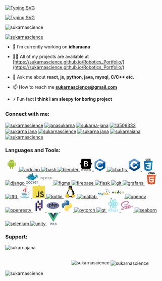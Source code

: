 [![Typing SVG](https://readme-typing-svg.demolab.com?font=Fira+Code&size=35&pause=1000&width=800&lines=Hi+%F0%9F%91%8B%2C+I'm+Sukarna+Jana)](https://git.io/typing-svg)

[![Typing SVG](https://readme-typing-svg.demolab.com?font=Fira+Code&pause=1000&width=800&lines=A+passionate+full+stack+developer+from+India✨)](https://git.io/typing-svg)


<p align="left"> <img src="https://komarev.com/ghpvc/?username=sukarnascience&label=Profile%20views&color=0e75b6&style=flat" alt="sukarnascience" /> </p>

<p align="left"> <a href="https://github.com/ryo-ma/github-profile-trophy"><img src="https://github-profile-trophy.vercel.app/?username=sukarnascience" alt="sukarnascience" /></a> </p>

- 🔭 I’m currently working on **idharaana**

- 👨‍💻 All of my projects are available at [https://sukarnascience.github.io/Robotics_Portfolio/](https://sukarnascience.github.io/Robotics_Portfolio/)

- 💬 Ask me about **react, js, python, java, mysql, C/C++ etc.**

- 📫 How to reach me **sukarnascience@gmail.com**

- ⚡ Fun fact **I think i am sleepy for boring project**

<h3 align="left">Connect with me:</h3>
<p align="left">
<a href="https://dev.to/sukarnascience" target="blank"><img align="center" src="https://raw.githubusercontent.com/rahuldkjain/github-profile-readme-generator/master/src/images/icons/Social/devto.svg" alt="sukarnascience" height="30" width="40" /></a>
<a href="https://twitter.com/janasukarna" target="blank"><img align="center" src="https://raw.githubusercontent.com/rahuldkjain/github-profile-readme-generator/master/src/images/icons/Social/twitter.svg" alt="janasukarna" height="30" width="40" /></a>
<a href="https://linkedin.com/in/sukarna-jana" target="blank"><img align="center" src="https://raw.githubusercontent.com/rahuldkjain/github-profile-readme-generator/master/src/images/icons/Social/linked-in-alt.svg" alt="sukarna-jana" height="30" width="40" /></a>
<a href="https://stackoverflow.com/users/13509333" target="blank"><img align="center" src="https://raw.githubusercontent.com/rahuldkjain/github-profile-readme-generator/master/src/images/icons/Social/stack-overflow.svg" alt="13509333" height="30" width="40" /></a>
<a href="https://fb.com/sukarna jana" target="blank"><img align="center" src="https://raw.githubusercontent.com/rahuldkjain/github-profile-readme-generator/master/src/images/icons/Social/facebook.svg" alt="sukarna jana" height="30" width="40" /></a>
<a href="https://instagram.com/sukarnascience" target="blank"><img align="center" src="https://raw.githubusercontent.com/rahuldkjain/github-profile-readme-generator/master/src/images/icons/Social/instagram.svg" alt="sukarnascience" height="30" width="40" /></a>
<a href="https://www.youtube.com/c/sukarna jana" target="blank"><img align="center" src="https://raw.githubusercontent.com/rahuldkjain/github-profile-readme-generator/master/src/images/icons/Social/youtube.svg" alt="sukarna jana" height="30" width="40" /></a>
<a href="https://www.hackerrank.com/sukarnajana" target="blank"><img align="center" src="https://raw.githubusercontent.com/rahuldkjain/github-profile-readme-generator/master/src/images/icons/Social/hackerrank.svg" alt="sukarnajana" height="30" width="40" /></a>
<a href="https://auth.geeksforgeeks.org/user/sukarnascience" target="blank"><img align="center" src="https://raw.githubusercontent.com/rahuldkjain/github-profile-readme-generator/master/src/images/icons/Social/geeks-for-geeks.svg" alt="sukarnascience" height="30" width="40" /></a>
</p>

<h3 align="left">Languages and Tools:</h3>
<p align="left"> <a href="https://developer.android.com" target="_blank" rel="noreferrer"> <img src="https://raw.githubusercontent.com/devicons/devicon/master/icons/android/android-original-wordmark.svg" alt="android" width="40" height="40"/> </a> <a href="https://www.arduino.cc/" target="_blank" rel="noreferrer"> <img src="https://cdn.worldvectorlogo.com/logos/arduino-1.svg" alt="arduino" width="40" height="40"/> </a> <a href="https://www.gnu.org/software/bash/" target="_blank" rel="noreferrer"> <img src="https://www.vectorlogo.zone/logos/gnu_bash/gnu_bash-icon.svg" alt="bash" width="40" height="40"/> </a> <a href="https://www.blender.org/" target="_blank" rel="noreferrer"> <img src="https://download.blender.org/branding/community/blender_community_badge_white.svg" alt="blender" width="40" height="40"/> </a> <a href="https://getbootstrap.com" target="_blank" rel="noreferrer"> <img src="https://raw.githubusercontent.com/devicons/devicon/master/icons/bootstrap/bootstrap-plain-wordmark.svg" alt="bootstrap" width="40" height="40"/> </a> <a href="https://www.cprogramming.com/" target="_blank" rel="noreferrer"> <img src="https://raw.githubusercontent.com/devicons/devicon/master/icons/c/c-original.svg" alt="c" width="40" height="40"/> </a> <a href="https://www.chartjs.org" target="_blank" rel="noreferrer"> <img src="https://www.chartjs.org/media/logo-title.svg" alt="chartjs" width="40" height="40"/> </a> <a href="https://www.w3schools.com/cpp/" target="_blank" rel="noreferrer"> <img src="https://raw.githubusercontent.com/devicons/devicon/master/icons/cplusplus/cplusplus-original.svg" alt="cplusplus" width="40" height="40"/> </a> <a href="https://www.w3schools.com/css/" target="_blank" rel="noreferrer"> <img src="https://raw.githubusercontent.com/devicons/devicon/master/icons/css3/css3-original-wordmark.svg" alt="css3" width="40" height="40"/> </a> <a href="https://www.djangoproject.com/" target="_blank" rel="noreferrer"> <img src="https://cdn.worldvectorlogo.com/logos/django.svg" alt="django" width="40" height="40"/> </a> <a href="https://www.docker.com/" target="_blank" rel="noreferrer"> <img src="https://raw.githubusercontent.com/devicons/devicon/master/icons/docker/docker-original-wordmark.svg" alt="docker" width="40" height="40"/> </a> <a href="https://expressjs.com" target="_blank" rel="noreferrer"> <img src="https://raw.githubusercontent.com/devicons/devicon/master/icons/express/express-original-wordmark.svg" alt="express" width="40" height="40"/> </a> <a href="https://www.figma.com/" target="_blank" rel="noreferrer"> <img src="https://www.vectorlogo.zone/logos/figma/figma-icon.svg" alt="figma" width="40" height="40"/> </a> <a href="https://firebase.google.com/" target="_blank" rel="noreferrer"> <img src="https://www.vectorlogo.zone/logos/firebase/firebase-icon.svg" alt="firebase" width="40" height="40"/> </a> <a href="https://flask.palletsprojects.com/" target="_blank" rel="noreferrer"> <img src="https://www.vectorlogo.zone/logos/pocoo_flask/pocoo_flask-icon.svg" alt="flask" width="40" height="40"/> </a> <a href="https://git-scm.com/" target="_blank" rel="noreferrer"> <img src="https://www.vectorlogo.zone/logos/git-scm/git-scm-icon.svg" alt="git" width="40" height="40"/> </a> <a href="https://grafana.com" target="_blank" rel="noreferrer"> <img src="https://www.vectorlogo.zone/logos/grafana/grafana-icon.svg" alt="grafana" width="40" height="40"/> </a> <a href="https://www.w3.org/html/" target="_blank" rel="noreferrer"> <img src="https://raw.githubusercontent.com/devicons/devicon/master/icons/html5/html5-original-wordmark.svg" alt="html5" width="40" height="40"/> </a> <a href="https://ifttt.com/" target="_blank" rel="noreferrer"> <img src="https://www.vectorlogo.zone/logos/ifttt/ifttt-ar21.svg" alt="ifttt" width="40" height="40"/> </a> <a href="https://www.java.com" target="_blank" rel="noreferrer"> <img src="https://raw.githubusercontent.com/devicons/devicon/master/icons/java/java-original.svg" alt="java" width="40" height="40"/> </a> <a href="https://developer.mozilla.org/en-US/docs/Web/JavaScript" target="_blank" rel="noreferrer"> <img src="https://raw.githubusercontent.com/devicons/devicon/master/icons/javascript/javascript-original.svg" alt="javascript" width="40" height="40"/> </a> <a href="https://kotlinlang.org" target="_blank" rel="noreferrer"> <img src="https://www.vectorlogo.zone/logos/kotlinlang/kotlinlang-icon.svg" alt="kotlin" width="40" height="40"/> </a> <a href="https://www.linux.org/" target="_blank" rel="noreferrer"> <img src="https://raw.githubusercontent.com/devicons/devicon/master/icons/linux/linux-original.svg" alt="linux" width="40" height="40"/> </a> <a href="https://www.mathworks.com/" target="_blank" rel="noreferrer"> <img src="https://upload.wikimedia.org/wikipedia/commons/2/21/Matlab_Logo.png" alt="matlab" width="40" height="40"/> </a> <a href="https://www.mysql.com/" target="_blank" rel="noreferrer"> <img src="https://raw.githubusercontent.com/devicons/devicon/master/icons/mysql/mysql-original-wordmark.svg" alt="mysql" width="40" height="40"/> </a> <a href="https://nodejs.org" target="_blank" rel="noreferrer"> <img src="https://raw.githubusercontent.com/devicons/devicon/master/icons/nodejs/nodejs-original-wordmark.svg" alt="nodejs" width="40" height="40"/> </a> <a href="https://opencv.org/" target="_blank" rel="noreferrer"> <img src="https://www.vectorlogo.zone/logos/opencv/opencv-icon.svg" alt="opencv" width="40" height="40"/> </a> <a href="https://openresty.org/" target="_blank" rel="noreferrer"> <img src="https://openresty.org/images/logo.png" alt="openresty" width="40" height="40"/> </a> <a href="https://pandas.pydata.org/" target="_blank" rel="noreferrer"> <img src="https://raw.githubusercontent.com/devicons/devicon/2ae2a900d2f041da66e950e4d48052658d850630/icons/pandas/pandas-original.svg" alt="pandas" width="40" height="40"/> </a> <a href="https://www.php.net" target="_blank" rel="noreferrer"> <img src="https://raw.githubusercontent.com/devicons/devicon/master/icons/php/php-original.svg" alt="php" width="40" height="40"/> </a> <a href="https://www.python.org" target="_blank" rel="noreferrer"> <img src="https://raw.githubusercontent.com/devicons/devicon/master/icons/python/python-original.svg" alt="python" width="40" height="40"/> </a> <a href="https://pytorch.org/" target="_blank" rel="noreferrer"> <img src="https://www.vectorlogo.zone/logos/pytorch/pytorch-icon.svg" alt="pytorch" width="40" height="40"/> </a> <a href="https://www.qt.io/" target="_blank" rel="noreferrer"> <img src="https://upload.wikimedia.org/wikipedia/commons/0/0b/Qt_logo_2016.svg" alt="qt" width="40" height="40"/> </a> <a href="https://reactjs.org/" target="_blank" rel="noreferrer"> <img src="https://raw.githubusercontent.com/devicons/devicon/master/icons/react/react-original-wordmark.svg" alt="react" width="40" height="40"/> </a> <a href="https://sass-lang.com" target="_blank" rel="noreferrer"> <img src="https://raw.githubusercontent.com/devicons/devicon/master/icons/sass/sass-original.svg" alt="sass" width="40" height="40"/> </a> <a href="https://seaborn.pydata.org/" target="_blank" rel="noreferrer"> <img src="https://seaborn.pydata.org/_images/logo-mark-lightbg.svg" alt="seaborn" width="40" height="40"/> </a> <a href="https://www.selenium.dev" target="_blank" rel="noreferrer"> <img src="https://raw.githubusercontent.com/detain/svg-logos/780f25886640cef088af994181646db2f6b1a3f8/svg/selenium-logo.svg" alt="selenium" width="40" height="40"/> </a> <a href="https://unity.com/" target="_blank" rel="noreferrer"> <img src="https://www.vectorlogo.zone/logos/unity3d/unity3d-icon.svg" alt="unity" width="40" height="40"/> </a> <a href="https://vuejs.org/" target="_blank" rel="noreferrer"> <img src="https://raw.githubusercontent.com/devicons/devicon/master/icons/vuejs/vuejs-original-wordmark.svg" alt="vuejs" width="40" height="40"/> </a> </p>

<h3 align="left">Support:</h3>
<p><a href="https://www.buymeacoffee.com/sukarnajana"> <img align="left" src="https://cdn.buymeacoffee.com/buttons/v2/default-yellow.png" height="50" width="210" alt="sukarnajana" /></a></p><br><br>

<p><img align="left" src="https://github-readme-stats.vercel.app/api/top-langs?username=sukarnascience&show_icons=true&locale=en&layout=compact" alt="sukarnascience" /></p>

<p>&nbsp;<img align="center" src="https://github-readme-stats.vercel.app/api?username=sukarnascience&show_icons=true&locale=en" alt="sukarnascience" /></p>

<p><img align="center" src="https://github-readme-streak-stats.herokuapp.com/?user=sukarnascience&" alt="sukarnascience" /></p>





<!--<img src="Cover white.png" alt="Banner">

# Hello, 

<hr><h3 align="center">Love to work in a team<br>love to collaborate and work on new stuff</h3><hr>

<h2 align="center">Hands on experience</h2>
<p align="center">
  <img src="https://img.shields.io/badge/Python-3776AB?style=plastic&logo=python&logoColor=white" height=20>
  <img src="https://img.shields.io/badge/JavaScript-323330?style=plastic&logo=javascript&logoColor=F7DF1E" height=20>
  <img src="https://img.shields.io/badge/C-00599C?style=plastic&logo=c&logoColor=white" height=20>
  <img src="https://img.shields.io/badge/C%2B%2B-00599C?style=plastic&logo=c%2B%2B&logoColor=white" height=20>
  <img src="https://img.shields.io/badge/Kotlin-0095D5?&style=plastic&logo=kotlin&logoColor=white" height=20>
  <img src="https://img.shields.io/badge/PyTorch-EE4C2C?style=plastic&logo=PyTorch&logoColor=white" height=20>
  <img src="https://img.shields.io/badge/SciPy-654FF0?style=plastic&logo=SciPy&logoColor=white" height=20>
  <img src="https://img.shields.io/badge/Pandas-2C2D72?style=plastic&logo=pandas&logoColor=white" height=20>
  <img src="https://img.shields.io/badge/json-5E5C5C?style=plastic&logo=json&logoColor=white" height=20>
  <img src="https://img.shields.io/badge/MySQL-00000F?style=plastic&logo=mysql&logoColor=white" height=20>
  <img src="https://img.shields.io/badge/Node.js-339933?style=plastic&logo=nodedotjs&logoColor=white" height=20>
  <img src="https://img.shields.io/badge/OpenCV-27338e?style=plastic&logo=OpenCV&logoColor=white" height=20>
  <img src="https://img.shields.io/badge/React-20232A?style=plastic&logo=react&logoColor=61DAFB" height=20>
  <img src="https://img.shields.io/badge/Jupyter-F37626.svg?&style=plastic&logo=Jupyter&logoColor=white" height=20>
  <img src="https://img.shields.io/badge/Flask-000000?style=plastic&logo=flask&logoColor=white" height=20>
  <img src="https://img.shields.io/badge/firebase-ffca28?style=plastic&logo=firebase&logoColor=black" height=20>
  <img src="https://img.shields.io/badge/Git-F05032?style=plastic&logo=git&logoColor=white" height=20>
  <img src="https://img.shields.io/badge/Linux-FCC624?style=plastic&logo=linux&logoColor=black" height=20>
  <img src="https://img.shields.io/badge/Ubuntu-E95420?style=plastic&logo=ubuntu&logoColor=white" height=20>
  <img src="https://img.shields.io/badge/Kali_Linux-557C94?style=plastic&logo=kali-linux&logoColor=white" height=20>
  <img src="https://img.shields.io/badge/Debian-A81D33?style=plastic&logo=debian&logoColor=white" height=20>
  <img src="https://img.shields.io/badge/Windows-0078D6?style=plastic&logo=windows&logoColor=white" height=20>
  <img src="https://img.shields.io/badge/Android-3DDC84?style=plastic&logo=android&logoColor=white" height=20>
  <img src="https://img.shields.io/badge/Visual_Studio-5C2D91?style=plastic&logo=visual%20studio&logoColor=white" height=20>
  <img src="https://img.shields.io/badge/Atom-66595C?style=plastic&logo=Atom&logoColor=white" height=20>
  <img src="https://img.shields.io/badge/Arduino_IDE-00979D?style=plastic&logo=arduino&logoColor=white" height=20>
  <img src="https://img.shields.io/badge/PyCharm-000000.svg?&style=plastic&logo=PyCharm&logoColor=white" height=20>
  <img src="https://img.shields.io/badge/Spyder-838485?style=plastic&logo=spyder%20ide&logoColor=maroon" height=20>
  <img src="https://img.shields.io/badge/Arduino-00979D?style=plastic&logo=Arduino&logoColor=white" height=20>
  <img src="https://img.shields.io/badge/Raspberry%20Pi-A22846?style=plastic&logo=Raspberry%20Pi&logoColor=white" height=20>
  <img src="https://img.shields.io/badge/GNU%20Bash-4EAA25?style=plastic&logo=GNU%20Bash&logoColor=white" height=20>
  <img src="https://img.shields.io/badge/windows%20terminal-4D4D4D?style=plastic&logo=windows%20terminal&logoColor=white" height=20>
</p>

#### Bio:-
* Android App Developer
* React js front end developer
* IOT
* Still a Learner & always be a learner

<p align="right">
  <b>Hai.. Great</b> to see you.<br>My self <b>Sukarna Jana</b> standing here and wating with lots of Dreams<br>to convert into reality.
</p>

*  Parents,Nature,Computer are my world 
*  My GF :- Nature & and their Natural Beauty 
*  Live in present capture capture the past 
*  Dream to travel wherever I point fast 
*  Ha nature i Love u vast... 

## Badges
<hr>
<a href="https://dev.to/sukarnascience">
  <img src="Hacktoberfest2020.png" alt="My Octocat" width="80" height="80">
</a>
<hr>

<h1 align="center">You can find me on :-</h1>
<p align="center">
  <a href="https://twitter.com/JanaSukarna">
    <img src="https://img.shields.io/badge/Twitter-%231DA1F2.svg?&style=plastic&logo=twitter&logoColor=white" height=20></a>
  <a href="https://www.instagram.com/sukarnascience/">
    <img src="https://img.shields.io/badge/Instagram-%23E4405F.svg?&style=plastic&logo=instagram&logoColor=white" height=20></a>
  <a href="https://www.facebook.com/sukarna.jana.9">
    <img src="https://img.shields.io/badge/Facebook-%234267B2.svg?&style=plastic&logo=facebook&logoColor=white" height=20></a>
  <a href="https://dev.to/sukarnascience">
    <img src="https://img.shields.io/badge/DEV.TO-%230A0A0A.svg?&style=plastic&logo=dev-dot-to&logoColor=white" height=20></a>
  <a href="https://stackoverflow.com/users/13509333/sukarna-jana">
    <img src="https://img.shields.io/badge/Stack Overflow-%23F48024.svg?&style=plastic&logo=stackoverflow&logoColor=white" height=20></a>
  <a href="https://www.linkedin.com/in/sukarna-jana-19ba99212/">
    <img src="https://img.shields.io/badge/LinkedIn-0077B5?&style=plastic&logo=linkedin&logoColor=white" height=20></a>
  <a href="https://www.hackerrank.com/SukarnaJana">
    <img src="https://img.shields.io/badge/-Hackerrank-2EC866?&style=plastic&logo=HackerRank&logoColor=white" height=20></a>
</p>

<h1 align="left">I have worked with the Languages are :-</h1>
<img align="right" src="Octocat.png" alt="My Octocat" width="500" height="500">
<p align="left">
  <img src="https://github-readme-stats.vercel.app/api/top-langs/?username=Sukarnascience&langs_count=8&bg_color=30,e96443,904e95&title_color=fff&text_color=000" alt="Top Langs">
</p>  
<p align="left">
  I Have a knowledge of <br><b>Python, Kotlin, C++/C, JavaScript,Java..</b><br>(Still Exploring New language)
</p>

<h1 align="left">My Stats :-</h1>
<p align="left">
<img src="https://github-readme-stats.vercel.app/api?username=Sukarnascience&show_icons=true&bg_color=30,e96443,904e95&title_color=fff&text_color=000" alt="Sukarna Jana github stats">
</p>

## Fun Fact about me:- ##
* If you motivate me i can work in my high potential non stop till the work completes.
* If you can't motivate me then i will sleep. (i sleep a lot)

![Profile views](https://gpvc.arturio.dev/Sukarnascience)

[!["Buy Me A Coffee"](https://www.buymeacoffee.com/assets/img/custom_images/orange_img.png)](https://www.buymeacoffee.com/sukarnajana)
-->
